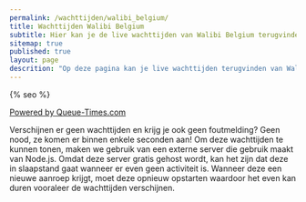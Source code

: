 ```yaml
---
permalink: /wachttijden/walibi_belgium/
title: Wachttijden Walibi Belgium
subtitle: Hier kan je de live wachttijden van Walibi Belgium terugvinden.
sitemap: true
published: true
layout: page
descrition: "Op deze pagina kan je live wachttijden terugvinden van Walibi Belgium."
---
```


<html>
<head>
{% seo %}
<script id="Cookiebot" src="https://consent.cookiebot.com/uc.js" data-cbid="c28446f3-a71f-463a-aa45-61d022871281" data-blockingmode="auto" type="text/javascript"></script>

<!-- Google tag (gtag.js) -->
<script async src="https://www.googletagmanager.com/gtag/js?id=G-2VNWEQRXBG"></script>
<script>
  window.dataLayer = window.dataLayer || [];
  function gtag(){dataLayer.push(arguments);}
  gtag('js', new Date());

  gtag('config', 'G-2VNWEQRXBG');
</script>

</head>

<body>
<div id="queue-times"></div>
<script src="https://fury106.github.io/wachttijden/walibi_be.js"></script>
<p><a href="https://www.queue-times.com" target="_blank">Powered by Queue-Times.com</a></p>

<p>Verschijnen er geen wachttijden en krijg je ook geen foutmelding? Geen nood, ze komen er binnen enkele seconden aan! Om deze wachttijden te kunnen tonen, maken we gebruik van een externe server die gebruik maakt van Node.js. Omdat deze server gratis gehost wordt, kan het zijn dat deze in slaapstand gaat wanneer er even geen activiteit is. Wanneer deze een nieuwe aanroep krijgt, moet deze opnieuw opstarten waardoor het even kan duren vooraleer de wachttijden verschijnen.</p>


</body>
</html>
